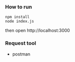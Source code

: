 ### How to run
```
npm install
node index.js
```

then open http://localhost:3000

### Request tool
- postman